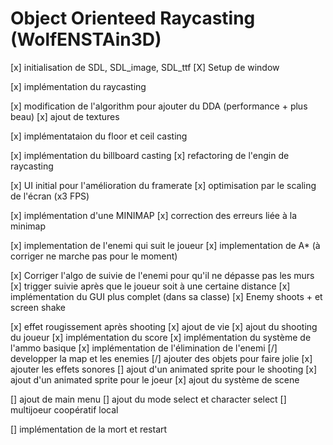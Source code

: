 # Object Orienteed Raycasting (WolfENSTAin3D)

[x] initialisation de SDL, SDL_image, SDL_ttf
[X] Setup de window

[x] implémentation du raycasting

[x] modification de l'algorithm pour ajouter du DDA (performance + plus beau)
[x] ajout de textures

[x] implémentataion du floor et ceil casting

[x] implémentation du billboard casting
[x] refactoring de l'engin de raycasting

[x] UI initial pour l'amélioration du framerate
[x] optimisation par le scaling de l'écran (x3 FPS)

[x] implémentation d'une MINIMAP
[x] correction des erreurs liée à la minimap

[x] implementation de l'enemi qui suit le joueur
[x] implementation de A* (à corriger ne marche pas pour le moment)

[x] Corriger l'algo de suivie de l'enemi pour qu'il ne dépasse pas les murs
[x] trigger suivie après que le joueur soit à une certaine distance
[x] implémentation du GUI plus complet (dans sa classe)
[x] Enemy shoots + et screen shake 

[x] effet rougissement après shooting
[x] ajout de vie
[x] ajout du shooting du joueur
[x] implémentation du score
[x] implémentation du système de l'ammo basique
[x] implémentation de l'élimination de l'enemi
[/] developper la map et les enemies 
[/] ajouter des objets pour faire jolie
[x] ajouter les effets sonores
[] ajout d'un animated sprite pour le shooting
[x] ajout d'un animated sprite pour le joeur
[x] ajout du système de scene

[] ajout de main menu
[] ajout du mode select et character select
[] multijoeur coopératif local


[] implémentation de la mort et restart
